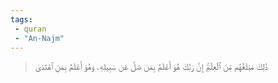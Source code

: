```yaml
---
tags: 
 - quran 
 - "An-Najm"
---
```


> ذَٰلِكَ مَبۡلَغُهُم مِّنَ ٱلۡعِلۡمِۚ إِنَّ رَبَّكَ هُوَ أَعۡلَمُ بِمَن ضَلَّ عَن سَبِيلِهِۦ وَهُوَ أَعۡلَمُ بِمَنِ ٱهۡتَدَىٰ
